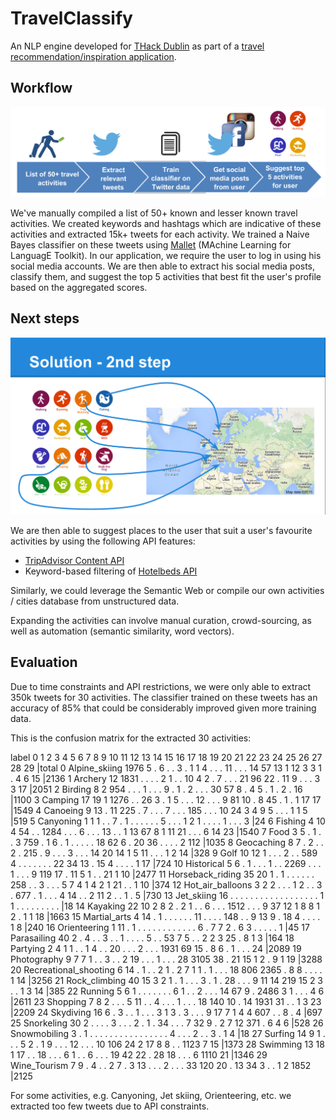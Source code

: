 # TravelClassify

An NLP engine developed for [THack Dublin](http://www.tnooz.com/event/thack-dublin-2015/) as part of a [travel
recommendation/inspiration application](https://github.com/KlavierCat/THack).

## Workflow

![Travel classificaton workflow](images/workflow.png)

We've manually compiled a list of 50+ known and lesser known travel activities. We created keywords and hashtags
which are indicative of these activities and extracted 15k+ tweets for each activity. We trained a Naive Bayes
classifier on these tweets using [Mallet](http://mallet.cs.umass.edu/) (MAchine Learning for LanguagE Toolkit).
In our application, we require the user to log in using his social media accounts. We are then able to extract
his social media posts, classify them, and suggest the top 5 activities that best fit the user's profile based
on the aggregated scores.

## Next steps

![Activities to places](images/activities_places.png)

We are then able to suggest places to the user that suit a user's favourite activities by using the following API features:
- [TripAdvisor Content API](https://developer-tripadvisor.com/content-api/)
- Keyword-based filtering of [Hotelbeds API](http://www.programmableweb.com/api/hotelbeds)

Similarly, we could leverage the Semantic Web or compile our own activities / cities database from unstructured data.

Expanding the activities can involve manual curation, crowd-sourcing, as well as automation (semantic similarity,
word vectors).

## Evaluation

Due to time constraints and API restrictions, we were only able to extract 350k tweets for 30 activities.
The classifier trained on these tweets has an accuracy of 85% that could be considerably improved
given more training data.

This is the confusion matrix for the extracted 30 activities:

label   0   1   2   3   4   5   6   7   8   9  10  11  12  13  14  15  16  17  18  19  20  21  22  23  24  25  26  27  28  29  |total
  0         Alpine_skiing 1976   5   .   6   .   .   3   .   1   1   4   .   .   .  11   .   .   .  14  57  13   1  12   3   3   1   .   4   6  15  |2136
  1               Archery  12 1831   .   .   .   .   2   1   .   .  10   4   2   .   7   .   .   .  21  96  22   .  11   9   .   .   .   3   3  17  |2051
  2               Birding   8   2 954   .   .   .   1   .   .   .   9   .   1   .   2   .   .   .  30  57   8   .   4   5   .   1   .   2   .  16  |1100
  3               Camping  17  19   1 1276   .   .  26   3   .   1   5   .   .   .  12   .   .   .   9  81  10   .   8  45   .   1   .   1  17  17  |1549
  4              Canoeing   9  13   .  11 225   .   7   .   .   .   7   .   .   . 185   .   .   .  10  24   3   4   9   5   .   .   .   1   1   5  |519
  5             Canyoning   1   1   1   .   .   7   .   1   .   .   .   .   .   .   5   .   .   .   1   2   1   .   .   .   .   1   .   .   .   3  |24
  6               Fishing   4  10   4  54   .   . 1284   .   .   .   6   .   .   .  13   .   .   1  13  67   8   1  11  21   .   .   .   6  14  23  |1540
  7                  Food   3   5   .   1   .   .   3 759   .   1   6   .   1   .   .   .   .   .  18  62   6   .  20  36   .   .   .   .   2 112  |1035
  8            Geocaching   8   7   .   2   .   .   2   . 215   .   9   .   .   .   3   .   .   .  14  20  14   1   5  11   .   .   .   1   2  14  |328
  9                  Golf  10  12   1   .   .   .   2   .   . 589   4   .   .   .   .   .   .   .  22  34  13   .  15   4   .   .   .   .   1  17  |724
 10            Historical   5   6   .   1   .   .   .   1   .   . 2269   .   .   .   1   .   .   .   9 119  17   .  11   5   1   .   .  21   1  10  |2477
 11      Horseback_riding  35  20   1   .   1   .   .   .   .   .   . 258   .   .   3   .   .   .   5   7   4   1   4   2   1  21   .   .   1  10  |374
 12      Hot_air_balloons   3   2   2   .   .   .   1   2   .   .   3   . 677   .   1   .   .   .   4  14   .   .   2  11   2   .   .   1   .   5  |730
 13            Jet_skiing  16   .   .   .   .   .   .   .   .   .   .   .   .   .   .   .   .   .   .   1   1   .   .   .   .   .   .   .   .   .  |18
 14              Kayaking  22  10   2   8   2   .   2   1   .   .   6   .   .   . 1512   .   .   .   9  37  12   1   8   8   1   2   .   1   1  18  |1663
 15          Martial_arts   4  14   .   1   .   .   .   .   .   .  11   .   .   .   . 148   .   .   9  13   9   .  18   4   .   .   .   .   1   8  |240
 16          Orienteering   1  11   .   1   .   .   .   .   .   .   .   .   .   .   .   .   6   .   7   7   2   .   6   3   .   .   .   .   .   1  |45
 17           Parasailing  40   2   .   4   .   .   3   .   .   1   .   .   .   .   5   .   .  53   7   5   .   .   2   2   3  25   .   8   1   3  |164
 18              Partying   2   4   1   1   .   .   1   4   .   .  20   .   .   .   2   .   .   . 1931  69  15   .   8   6   .   1   .   .   .  24  |2089
 19           Photography   9   7   7   1   .   .   3   .   .   2  19   .   .   .   1   .   .   .  28 3105  38   .  21  15   1   2   .   9   1  19  |3288
 20 Recreational_shooting   6  14   .   1   .   .   2   1   .   2   7   1   1   .   1   .   .   .  18 806 2365   .   8   8   .   .   .   .   1  14  |3256
 21         Rock_climbing  40  15   3   2   1   .   1   .   .   .   3   .   1   .  28   .   .   .   9  11  14 219  15   2   3   .   .   1   3  14  |385
 22               Running   5   6   1   .   .   .   .   .   .   .   6   1   .   .   2   .   .   .  14  67   9   . 2486   3   1   .   .   .   4   6  |2611
 23              Shopping   7   8   2   .   .   .   5  11   .   .   4   .   .   .   1   .   .   .  18 140  10   .  14 1931  31   .   .   1   3  23  |2209
 24             Skydiving  16   6   .   3   .   .   1   .   .   .   3   1   3   .   3   .   .   .   9  17   7   1   4   4 607   .   .   8   .   4  |697
 25            Snorkeling  30   2   .   .   .   .   3   .   .   .   2   .   1   .  34   .   .   .   7  32   9   .   2   7  12 371   .   6   4   6  |528
 26          Snowmobiling   3   .   1   .   .   .   .   .   .   .   .   .   .   .   .   .   .   .   .   4   .   .   .   2   .   .   3   .   1   4  |18
 27               Surfing  14   9   1   .   .   .   5   2   .   1   9   .   .   .  12   .   .   .  10 106  24   2  17   8   8   .   . 1123   7  15  |1373
 28              Swimming  13  18   1  17   .   .  18   .   .   .   6   1   .   .   6   .   .   .  19  42  22   .  28  18   .   .   .   6 1110  21  |1346
 29          Wine_Tourism   7   9   .   4   .   .   2   7   .   3  13   .   .   .   2   .   .   .  33 120  20   .  13  34   3   .   .   1   2 1852  |2125

For some activities, e.g. Canyoning, Jet skiing, Orienteering, etc. we extracted too few tweets due to API constraints.
